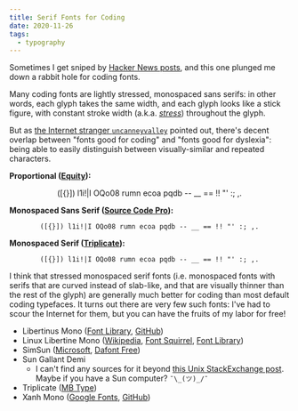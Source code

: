 ```yaml
---
title: Serif Fonts for Coding
date: 2020-11-26
tags:
  - typography
---
```


Sometimes I get sniped by [Hacker News
posts](https://news.ycombinator.com/item?id=25159038), and this one plunged me
down a rabbit hole for coding fonts.

Many coding fonts are lightly stressed, monospaced sans serifs: in other words, each glyph takes
the same width, and each glyph looks like a stick figure, with constant stroke
width (a.k.a. [_stress_](https://designshack.net/articles/typography/is-my-type-stressed-a-primer-on-stressed-typography/)) throughout the glyph.

But as [the Internet stranger
`uncanneyvalley`](https://news.ycombinator.com/item?id=25167704) pointed out,
there's decent overlap between "fonts good for coding" and "fonts good for
dyslexia": being able to easily distinguish between visually-similar and
repeated characters.

<link rel="preconnect" href="https://fonts.googleapis.com">
<link rel="preconnect" href="https://fonts.gstatic.com" crossorigin>
<link href="https://fonts.googleapis.com/css2?family=Source+Code+Pro&display=swap" rel="stylesheet"> 
<style>
code.slab-serif {
    font-family: "Source Code Pro", monospace;
}
</style>

**Proportional ([Equity](https://mbtype.com/fonts/equity/)):**
<center>([{}]) l1i!|I OQo08 rumn ecoa pqdb -- __ == !! "' :; ,.</center>

**Monospaced Sans Serif ([Source Code Pro](https://fonts.google.com/specimen/Source+Code+Pro)):**
<center><code class="slab-serif">([{}]) l1i!|I OQo08 rumn ecoa pqdb -- __ == !! "' :; ,.</code></center>

**Monospaced Serif ([Triplicate](https://mbtype.com/fonts/triplicate/)):**
<center><code>([{}]) l1i!|I OQo08 rumn ecoa pqdb -- __ == !! "' :; ,.</code></center>

I think that stressed monospaced serif fonts (i.e. monospaced fonts with serifs that are curved
instead of slab-like, and that are visually thinner than the rest of the glyph)
are generally much better for coding than most default coding typefaces. It turns out
there are very few such fonts: I've had to scour the Internet for them, but you
can have the fruits of my labor for free!

- Libertinus Mono ([Font
  Library](https://fontlibrary.org/en/font/libertinus-mono),
  [GitHub](https://github.com/alerque/libertinus))
- Linux Libertine Mono
  ([Wikipedia](https://en.wikipedia.org/wiki/Linux_Libertine), [Font
  Squirrel](https://www.fontsquirrel.com/fonts/linux-libertine), [Font
  Library](https://fontlibrary.org/en/font/linux-libertine))
- SimSun
  ([Microsoft](https://docs.microsoft.com/en-us/typography/font-list/simsun),
  [Dafont Free](https://www.dafontfree.io/simsun-font/))
- Sun Gallant Demi
  * I can't find any sources for it beyond [this Unix StackExchange
    post](https://unix.stackexchange.com/q/307356). Maybe if you have a Sun
    computer? `¯\_(ツ)_/¯`
- Triplicate ([MB Type](https://mbtype.com/fonts/triplicate/))
- Xanh Mono ([Google Fonts](https://fonts.google.com/specimen/Xanh+Mono),
  [GitHub](https://github.com/yellow-type-foundry/xanhmono))
